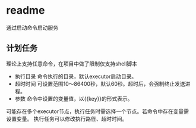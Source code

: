 # readme

通过启动命令启动服务

## 计划任务

理论上支持任意命令，在项目中做了限制仅支持shell脚本

- 执行目录 命令执行的目录，默认executor启动目录。
- 超时时间 可设置范围10～86400秒，默认60秒。超时后，会强制终止发送进程。
- 参数 命令中设置的变量值，以{{key}}的形式表示。

可能存在多个executor节点，执行任务时需选择一个节点。若命令中存在变量需设置变量。
执行任务可以修改执行路径、超时时间。